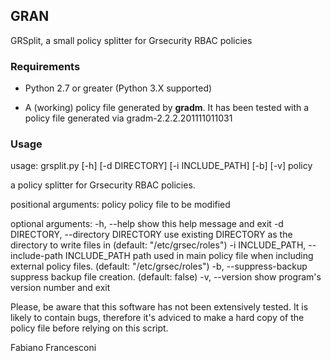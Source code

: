 GRAN
----

GRSplit, a small policy splitter for Grsecurity RBAC policies

### Requirements

  * Python 2.7 or greater (Python 3.X supported)

  * A (working) policy file generated by **gradm**. It has been tested with a
    policy file generated via gradm-2.2.2.201111011031

### Usage

  usage: grsplit.py [-h] [-d DIRECTORY] [-i INCLUDE_PATH] [-b] [-v] policy

  a policy splitter for Grsecurity RBAC policies.

  positional arguments:
    policy                policy file to be modified

  optional arguments:
    -h, --help            show this help message and exit
    -d DIRECTORY, --directory DIRECTORY
                          use existing DIRECTORY as the directory to write files
                          in (default: "/etc/grsec/roles")
    -i INCLUDE_PATH, --include-path INCLUDE_PATH
                          path used in main policy file when including external
                          policy files. (default: "/etc/grsec/roles")
    -b, --suppress-backup
                          suppress backup file creation. (default: false)
    -v, --version         show program's version number and exit	

Please, be aware that this software has not been extensively tested. It is
likely to contain bugs, therefore it's adviced to make a hard copy of the policy
file before relying on this script.

Fabiano Francesconi